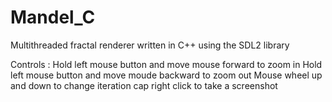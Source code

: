 # Mandel_C
Multithreaded fractal renderer written in C++ using the SDL2 library

Controls :
  Hold left mouse button and move mouse forward to zoom in
  Hold left mouse button and move moude backward to zoom out
  Mouse wheel up and down to change iteration cap
  right click to take a screenshot
